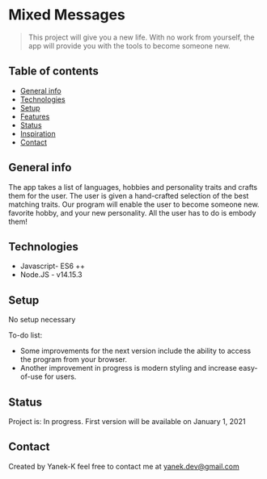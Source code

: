 # Mixed Messages
> This project will give you a new life. With no work from yourself, the app will 
provide you with the tools to become someone new. 

## Table of contents
* [General info](#general-info)
* [Technologies](#technologies)
* [Setup](#setup)
* [Features](#features)
* [Status](#status)
* [Inspiration](#inspiration)
* [Contact](#contact)

## General info
 The app takes a list of languages, hobbies and personality traits and crafts them for the user. The user is given a hand-crafted selection of the best matching traits. Our program will enable the user to become someone new.
favorite hobby, and your new personality. All the user has to do is embody them!


## Technologies
* Javascript- ES6 ++
* Node.JS - v14.15.3

## Setup
No setup necessary


To-do list:
* Some improvements for the next version include the ability to access the program
from your browser.
* Another improvement in progress is modern styling and increase easy-of-use for users. 

## Status
Project is: In progress. First version will be available on January 1, 2021


## Contact
Created by Yanek-K feel free to contact me at yanek.dev@gmail.com